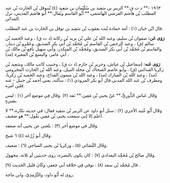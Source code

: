 ١٩٦٣ -** د ت ق:** الزبير بن سَعِيد بن سُلَيْمان بن سَعِيد (٤) بْننوفل بْن الحارث بْن عبد المطلب بْن هاشم القرشي الهاشمي،** أَبُو القاسم ويُقال:** أبو هاشم المديني، نزل المدائن.

قال ابْن حبان (١) : أمه حمادة بْنت يعقوب بْن سَعِيد بن نوفل بن الحارث بن عبد المطلب.

**رَوَى عَن:** صفوان بْن سليم، وعبد الله بْن علي بْن يزيد بْن ركانة (د ت ق) ، وعبد الحميد بْن سالم (ق) ، وعبد الرحمن بْن القاسم بْن مُحَمَّد بْن أَبي بكر الصديق، وعَمْرو بْن دينار، والقاسم بْن مُحَمَّد بْن أَبي بكر الصديق، ومُحَمَّد بْن المنكدر، وأبي سهيل نافع بْن مالك بْن أَبي عامر، واليسع بْن المغيرة (مد) .

**رَوَى عَنه:** إسماعيل بْن عياش، وجرير بْن حازم (د ت ق) ، وحبيب كاتب مالك، وسَعِيد بْن زكريا المدائني (ق) ، وأبو عاصم الضحاك بْن مخلد النبيل، وعبد الله بْن الحارث المخزومي (مد) ، وعبد الله بْن المبارك (مد) ، وعبد الله بْن ميمون القداح، وعبد الحميد بْن زكريا، ومطرف بْن عَبد الله المدني.قال أبو بكر المروذي (١) : سألته، يعني أحمد بْن حنبل - عنه فلين أمره.

وَقَال عَباس الدُّورِيُّ،** عَنْ يحيى بْن مَعِين:** ثقة (٢) .وَقَال فِي موضع آخر (١) : ليس بشيءٍ.

وَقَال أَبُو عُبَيد الأجري (٢) : سئل أبو داود عن الزبير بْن سَعِيد فقال: في حديثه نكارة،** لا أعلم إلا إني سمعت يحيى بْن مَعِين يَقُول:** هو ضعيف.

وَقَال في موضع أخر (٣) : بلغني عن يحيى أنه ضعفه.

وَقَال أبو زُرْعَة (٤) ٦ شيخ.

وَقَال النَّسَائي (٥) ، وزكريا بْن يحيى الساجي (٦) : ضعيف.

وَقَال صالح بْن مُحَمَّد البغدادي (٧) : كان يكون بالبصرة، روى حديثين أو ثلاثة، مجهول.

قال مُحَمَّد بْن سعد (٨) : توفي فِي خلافة أبي جعفر، وكَانَ قليل الحديث (٩) .

روى له أَبُو داود، والتِّرْمِذِيّ، وابن ماجة.